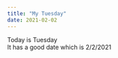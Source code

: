 ```yaml
---
title: "My Tuesday"
date: 2021-02-02
---
```

Today is Tuesday  
It has a good date which is 2/2/2021

